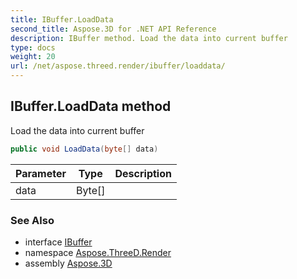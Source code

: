 ```yaml
---
title: IBuffer.LoadData
second_title: Aspose.3D for .NET API Reference
description: IBuffer method. Load the data into current buffer
type: docs
weight: 20
url: /net/aspose.threed.render/ibuffer/loaddata/
---
```

## IBuffer.LoadData method

Load the data into current buffer

```csharp
public void LoadData(byte[] data)
```

| Parameter | Type | Description |
| --- | --- | --- |
| data | Byte[] |  |

### See Also

* interface [IBuffer](../)
* namespace [Aspose.ThreeD.Render](../../ibuffer/)
* assembly [Aspose.3D](../../../)


